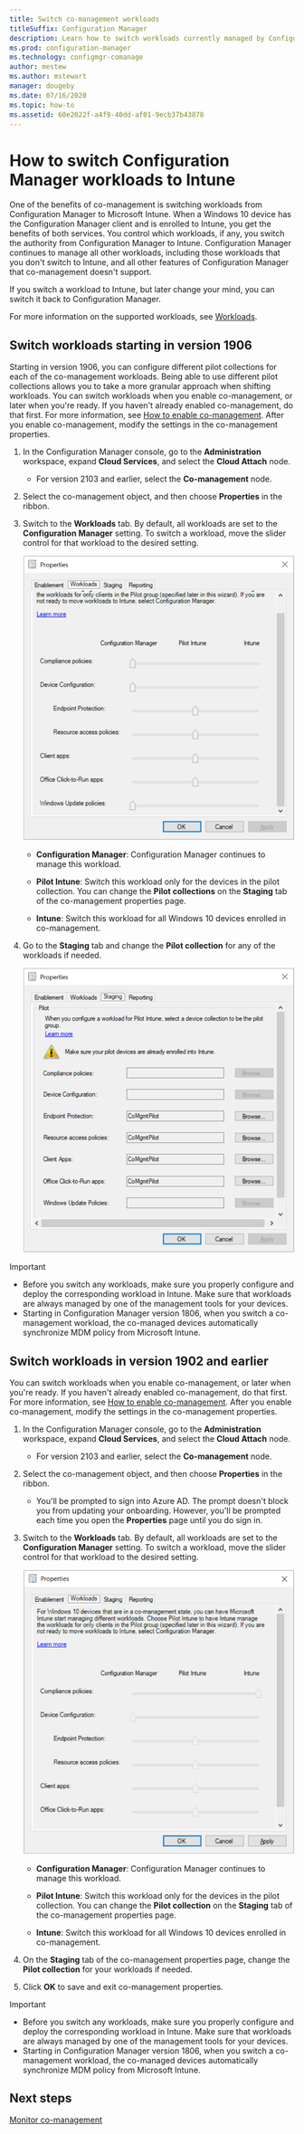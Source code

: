 ```yaml
---
title: Switch co-management workloads
titleSuffix: Configuration Manager
description: Learn how to switch workloads currently managed by Configuration Manager to Microsoft Intune.
ms.prod: configuration-manager
ms.technology: configmgr-comanage
author: mestew
ms.author: mstewart
manager: dougeby
ms.date: 07/16/2020
ms.topic: how-to
ms.assetid: 60e2022f-a4f9-40dd-af01-9ecb37b43878
---
```


# How to switch Configuration Manager workloads to Intune

One of the benefits of co-management is switching workloads from Configuration Manager to Microsoft Intune. When a Windows 10 device has the Configuration Manager client and is enrolled to Intune, you get the benefits of both services. You control which workloads, if any, you switch the authority from Configuration Manager to Intune. Configuration Manager continues to manage all other workloads, including those workloads that you don't switch to Intune, and all other features of Configuration Manager that co-management doesn't support.

If you switch a workload to Intune, but later change your mind, you can switch it back to Configuration Manager.

For more information on the supported workloads, see [Workloads](workloads.md).

## Switch workloads starting in version 1906
<!--3555750 FKA 1357954 -->
Starting in version 1906, you can configure different pilot collections for each of the co-management workloads. Being able to use different pilot collections allows you to take a more granular approach when shifting workloads. You can switch workloads when you enable co-management, or later when you're ready. If you haven't already enabled co-management, do that first. For more information, see [How to enable co-management](how-to-enable.md). After you enable co-management, modify the settings in the co-management properties.

1. In the Configuration Manager console, go to the **Administration** workspace, expand **Cloud Services**, and select the **Cloud Attach** node. 
   - For version 2103 and earlier, select the **Co-management** node.
1. Select the co-management object, and then choose **Properties** in the ribbon.  
1. Switch to the **Workloads** tab. By default, all workloads are set to the **Configuration Manager** setting. To switch a workload, move the slider control for that workload to the desired setting.  

    ![Screenshot of Workloads tab on co-management properties page](media/3555750-co-management-workloads-tab.png)

    - **Configuration Manager**: Configuration Manager continues to manage this workload.  

    - **Pilot Intune**: Switch this workload only for the devices in the pilot collection. You can change the **Pilot collections** on the **Staging** tab of the co-management properties page.  

    - **Intune**: Switch this workload for all Windows 10 devices enrolled in co-management.  

4. Go to the **Staging** tab and change the **Pilot collection** for any of the workloads if needed.
  
   ![Screenshot of Staging tab on co-management properties page](media/3555750-co-management-staging-tab.png)

> [!Important]  
> - Before you switch any workloads, make sure you properly configure and deploy the corresponding workload in Intune. Make sure that workloads are always managed by one of the management tools for your devices.
> - Starting in Configuration Manager version 1806, when you switch a co-management workload, the co-managed devices automatically synchronize MDM policy from Microsoft Intune. <!--7087526-->

## Switch workloads in version 1902 and earlier

You can switch workloads when you enable co-management, or later when you're ready. If you haven't already enabled co-management, do that first. For more information, see [How to enable co-management](how-to-enable.md). After you enable co-management, modify the settings in the co-management properties.

1. In the Configuration Manager console, go to the **Administration** workspace, expand **Cloud Services**, and select the **Cloud Attach** node.

   - For version 2103 and earlier, select the **Co-management** node.

2. Select the co-management object, and then choose **Properties** in the ribbon.
   - You'll be prompted to sign into Azure AD. The prompt doesn't block you from updating your onboarding. However, you'll be prompted each time you open the **Properties** page until you do sign in.

3. Switch to the **Workloads** tab. By default, all workloads are set to the **Configuration Manager** setting. To switch a workload, move the slider control for that workload to the desired setting.  

    ![Screenshot of Workloads tab on co-management properties page, version 1902](media/properties-workloads.png)

    - **Configuration Manager**: Configuration Manager continues to manage this workload.  

    - **Pilot Intune**: Switch this workload only for the devices in the pilot collection. You can change the **Pilot collection** on the **Staging** tab of the co-management properties page.  

    - **Intune**: Switch this workload for all Windows 10 devices enrolled in co-management.  

4. On the **Staging** tab of the co-management properties page, change the **Pilot collection** for your workloads if needed.

5. Click **OK** to save and exit co-management properties.

> [!Important]  
> - Before you switch any workloads, make sure you properly configure and deploy the corresponding workload in Intune. Make sure that workloads are always managed by one of the management tools for your devices. 
> - Starting in Configuration Manager version 1806, when you switch a co-management workload, the co-managed devices automatically synchronize MDM policy from Microsoft Intune. <!--7087526-->

## Next steps

[Monitor co-management](how-to-monitor.md)
